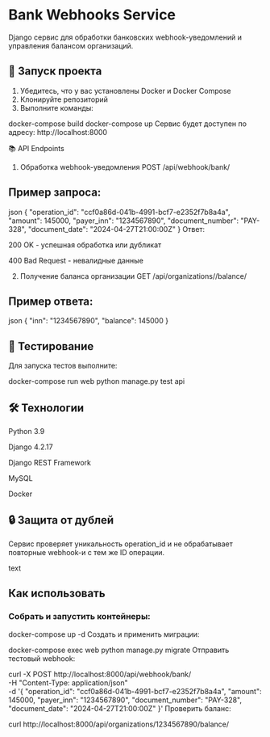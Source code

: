 # Bank Webhooks Service

Django сервис для обработки банковских webhook-уведомлений и управления балансом организаций.

## 🚀 Запуск проекта

1. Убедитесь, что у вас установлены Docker и Docker Compose
2. Клонируйте репозиторий
3. Выполните команды:


docker-compose build
docker-compose up
Сервис будет доступен по адресу: http://localhost:8000

📚 API Endpoints
1. Обработка webhook-уведомления
POST /api/webhook/bank/

## Пример запроса:

json
{
  "operation_id": "ccf0a86d-041b-4991-bcf7-e2352f7b8a4a",
  "amount": 145000,
  "payer_inn": "1234567890",
  "document_number": "PAY-328",
  "document_date": "2024-04-27T21:00:00Z"
}
Ответ:

200 OK - успешная обработка или дубликат

400 Bad Request - невалидные данные

2. Получение баланса организации
GET /api/organizations/<inn>/balance/

## Пример ответа:

json
{
  "inn": "1234567890",
  "balance": 145000
}
## 🧪 Тестирование
Для запуска тестов выполните:

docker-compose run web python manage.py test api
## 🛠 Технологии
Python 3.9

Django 4.2.17

Django REST Framework

MySQL

Docker

## 🔒 Защита от дублей
Сервис проверяет уникальность operation_id и не обрабатывает повторные webhook-и с тем же ID операции.

text

## Как использовать

###  Собрать и запустить контейнеры:

docker-compose up -d
Создать и применить миграции:


docker-compose exec web python manage.py migrate
Отправить тестовый webhook:


curl -X POST http://localhost:8000/api/webhook/bank/ \
  -H "Content-Type: application/json" \
  -d '{
    "operation_id": "ccf0a86d-041b-4991-bcf7-e2352f7b8a4a",
    "amount": 145000,
    "payer_inn": "1234567890",
    "document_number": "PAY-328",
    "document_date": "2024-04-27T21:00:00Z"
  }'
Проверить баланс:

curl http://localhost:8000/api/organizations/1234567890/balance/
